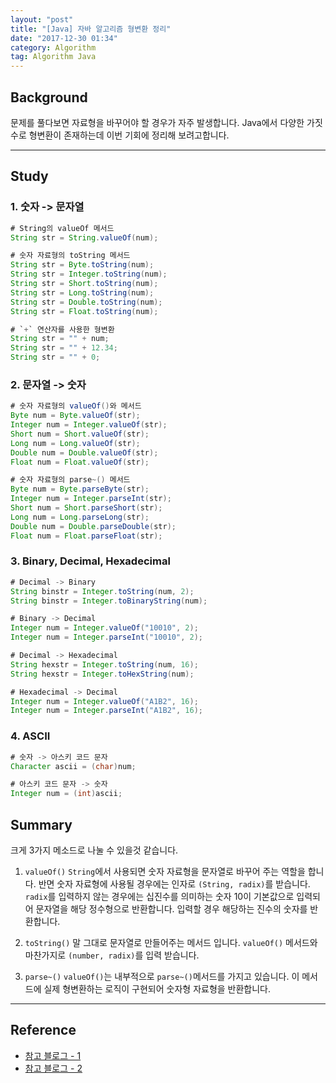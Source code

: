 ```yaml
---
layout: "post"
title: "[Java] 자바 알고리즘 형변환 정리"
date: "2017-12-30 01:34"
category: Algorithm
tag: Algorithm Java
---
```


## Background
문제를 풀다보면 자료형을 바꾸어야 할 경우가 자주 발생합니다. Java에서 다양한 가짓수로 형변환이 존재하는데 이번 기회에 정리해 보려고합니다.

---

## Study
### 1. 숫자 -> 문자열

```java
# String의 valueOf 메서드
String str = String.valueOf(num);

# 숫자 자료형의 toString 메서드
String str = Byte.toString(num);
String str = Integer.toString(num);
String str = Short.toString(num);
String str = Long.toString(num);
String str = Double.toString(num);
String str = Float.toString(num);

# `+` 연산자를 사용한 형변환
String str = "" + num;
String str = "" + 12.34;
String str = "" + 0;
```

### 2. 문자열 -> 숫자

```java
# 숫자 자료형의 valueOf()와 메서드
Byte num = Byte.valueOf(str);
Integer num = Integer.valueOf(str);
Short num = Short.valueOf(str);
Long num = Long.valueOf(str);
Double num = Double.valueOf(str);
Float num = Float.valueOf(str);

# 숫자 자료형의 parse~() 메서드
Byte num = Byte.parseByte(str);
Integer num = Integer.parseInt(str);
Short num = Short.parseShort(str);
Long num = Long.parseLong(str);
Double num = Double.parseDouble(str);
Float num = Float.parseFloat(str);
```

### 3. Binary, Decimal, Hexadecimal
```java
# Decimal -> Binary
String binstr = Integer.toString(num, 2);
String binstr = Integer.toBinaryString(num);

# Binary -> Decimal
Integer num = Integer.valueOf("10010", 2);
Integer num = Integer.parseInt("10010", 2);

# Decimal -> Hexadecimal
String hexstr = Integer.toString(num, 16);
String hexstr = Integer.toHexString(num);

# Hexadecimal -> Decimal
Integer num = Integer.valueOf("A1B2", 16);
Integer num = Integer.parseInt("A1B2", 16);
```

### 4. ASCII
```java
# 숫자 -> 아스키 코드 문자
Character ascii = (char)num;

# 아스키 코드 문자 -> 숫자
Integer num = (int)ascii;
```

## Summary
크게 3가지 메소드로 나눌 수 있을것 같습니다.
1. `valueOf()`
  `String`에서 사용되면 숫자 자료형을 문자열로 바꾸어 주는 역할을 합니다. 반면 숫자 자료형에 사용될 경우에는 인자로 `(String, radix)`를 받습니다. `radix`를 입력하지 않는 경우에는 십진수를 의미하는 숫자 10이 기본값으로 입력되어 문자열을 해당 정수형으로 반환합니다. 입력할 경우 해당하는 진수의 숫자를 반환합니다.

2. `toString()`
  말 그대로 문자열로 만들어주는 메서드 입니다. `valueOf()` 메서드와 마찬가지로 `(number, radix)`를 입력 받습니다.

3. `parse~()`
  `valueOf()`는 내부적으로 `parse~()`메서드를 가지고 있습니다. 이 메서드에 실제 형변환하는 로직이 구현되어 숫자형 자료형을 반환합니다.


---

## Reference
* [참고 블로그 - 1](http://theeye.pe.kr/archives/457)
* [참고 블로그 - 2](http://imaxicool.tistory.com/320)
